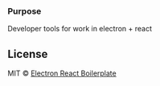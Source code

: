 ### Purpose

Developer tools for work in electron + react

## License

MIT © [Electron React Boilerplate](https://github.com/electron-react-boilerplate)

